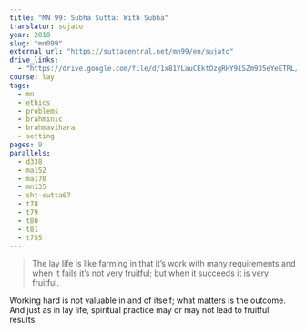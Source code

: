 ```yaml
---
title: "MN 99: Subha Sutta: With Subha"
translator: sujato
year: 2018
slug: "mn099"
external_url: "https://suttacentral.net/mn99/en/sujato"
drive_links:
  - "https://drive.google.com/file/d/1x81YLauCEktOzgRHY9LSZm935eYeETRL/view?usp=drivesdk"
course: lay
tags:
  - mn
  - ethics
  - problems
  - brahminic
  - brahmavihara
  - setting
pages: 9
parallels:
  - d338
  - ma152
  - ma170
  - mn135
  - sht-sutta67
  - t78
  - t79
  - t80
  - t81
  - t755
---
```


> The lay life is like farming in that it’s work with many requirements and when it fails it’s not very fruitful; but when it succeeds it is very fruitful.

Working hard is not valuable in and of itself; what matters is the outcome. And just as in lay life, spiritual practice may or may not lead to fruitful results.

